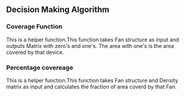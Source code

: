 ## Decision Making Algorithm
### Coverage Function
This is a helper function.This function takes Fan structure as input and outputs Matrix with zero's and one's. 
The area with one's is the area covered by that device. 

### Percentage covereage 
This is a helper function.This function takes Fan structure and Density matrix as input and calculates the fraction of area coverd by that Fan. 